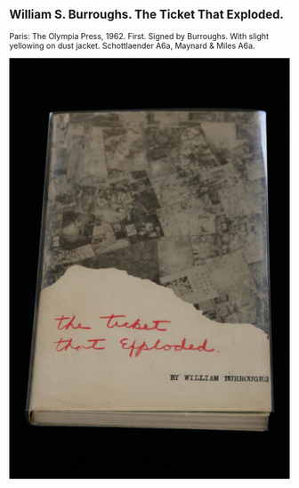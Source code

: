 ## William S. Burroughs. The Ticket That Exploded.

Paris: The Olympia Press, 1962. First. Signed by Burroughs. With slight yellowing on dust jacket. Schottlaender A6a, Maynard & Miles A6a.

![The Ticket That Exploded](../assets/images/the-ticket-that-exploded-3.jpg)
